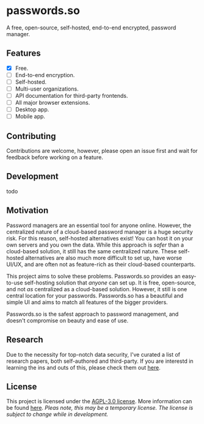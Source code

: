 # passwords.so

A free, open-source, self-hosted, end-to-end encrypted, password manager.

## Features

-   [x] Free.
-   [ ] End-to-end encryption.
-   [ ] Self-hosted.
-   [ ] Multi-user organizations.
-   [ ] API documentation for third-party frontends.
-   [ ] All major browser extensions.
-   [ ] Desktop app.
-   [ ] Mobile app.

## Contributing

Contributions are welcome, however, please open an issue first and wait for feedback before working
on a feature.

## Development

todo

## Motivation

Password managers are an essential tool for anyone online. However, the centralized nature of a
cloud-based password manager is a huge security risk. For this reason, self-hosted alternatives
exist! You can host it on your own servers and you own the data. While this approach is _safer_ than
a cloud-based solution, it still has the same centralized nature. These self-hosted alternatives are
also much more difficult to set up, have worse UI/UX, and are often not as feature-rich as their
cloud-based counterparts.

This project aims to solve these problems. Passwords.so provides an easy-to-use self-hosting
solution that _anyone_ can set up. It is free, open-source, and not _as_ centralized as a
cloud-based solution. However, it still is one central location for your passwords. Passwords.so has
a beautiful and simple UI and aims to match all features of the bigger providers.

Passwords.so is the safest approach to password management, and doesn't compromise on beauty and
ease of use.

## Research

Due to the necessity for top-notch data security, I've curated a list of research papers, both
self-authored and third-party. If you are interestd in learning the ins and outs of this, please
check them out [here](./research.md).

## License

This project is licensed under the
[AGPL-3.0 license](https://www.gnu.org/licenses/why-affero-gpl.html). More information can be found
[here](./LICENSE). _Pleas note, this may be a temporary license. The license is subject to change
while in development._
